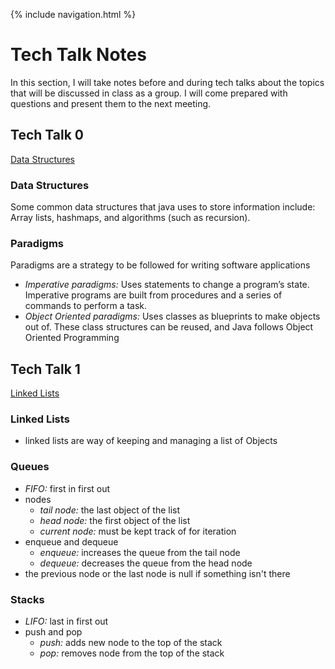 {% include navigation.html %}

# Tech Talk Notes
In this section, I will take notes before and during tech talks about the topics that will be discussed in class as a group. I will come prepared with questions and present them to the next meeting.


## Tech Talk 0
[Data Structures](https://github.com/nighthawkcoders/nighthawk_csa/wiki/Tri-3:-Tech-Talk-0---Data-Structures)
### Data Structures
Some common data structures that java uses to store information include: Array lists, hashmaps, and algorithms (such as recursion).
### Paradigms
Paradigms are a strategy to be followed for writing software applications
- *Imperative paradigms:* Uses statements to change a program’s state. Imperative programs are built from procedures and a series of commands to perform a task.
- *Object Oriented paradigms:* Uses classes as blueprints to make objects out of. These class structures can be reused, and Java follows Object Oriented Programming


## Tech Talk 1
[Linked Lists](https://github.com/nighthawkcoders/nighthawk_csa/wiki/Tri-3:-Tech-Talk-1:-Linked-Lists-Part-2)
### Linked Lists
- linked lists are way of keeping and managing a list of Objects
### Queues
- *FIFO:* first in first out
- nodes
    - *tail node:* the last object of the list
    - *head node:* the first object of the list
    - *current node:* must be kept track of for iteration
- enqueue and dequeue
    - *enqueue:* increases the queue from the tail node
    - *dequeue:* decreases the queue from the head node
- the previous node or the last node is null if something isn't there
### Stacks
- *LIFO:* last in first out
- push and pop
   - *push:* adds new node to the top of the stack
   - *pop:* removes node from the top of the stack
